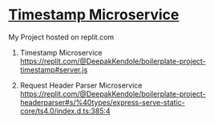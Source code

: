 
# [Timestamp Microservice](https://www.freecodecamp.org/learn/apis-and-microservices/apis-and-microservices-projects/timestamp-microservice)

My Project hosted on replit.com
1) Timestamp Microservice
https://replit.com/@DeepakKendole/boilerplate-project-timestamp#server.js

2) Request Header Parser Microservice
https://replit.com/@DeepakKendole/boilerplate-project-headerparser#s/%40types/express-serve-static-core/ts4.0/index.d.ts:385:4